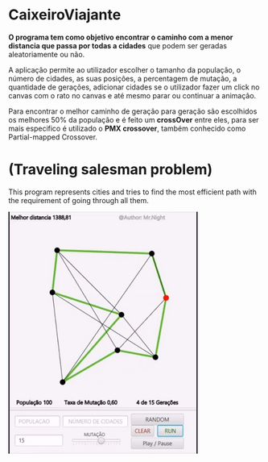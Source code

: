 # CaixeiroViajante
<b>O programa tem como objetivo encontrar o caminho com a menor distancia que passa
por todas a cidades</b> que podem ser geradas aleatoriamente ou não.<br>

A aplicação permite ao utilizador
escolher o tamanho da população, o número de cidades, as suas posições, a percentagem de
mutação, a quantidade de gerações, adicionar cidades se o utilizador fazer um click no canvas com o rato
no canvas e até mesmo parar ou continuar a animação.

Para encontrar o melhor caminho de geração para geração são escolhidos os melhores 50% da
população e é feito um <b>crossOver</b> entre eles, para ser mais especifico é utilizado o <b>PMX
crossover</b>, também conhecido como Partial-mapped Crossover.
<br>
<h1>(Traveling salesman problem)</h1>
This program represents cities and tries to find the most efficient path with the requirement of going through all them.<br>

![Alt text](https://raw.githubusercontent.com/MrNightt/CaixeiroViajante/master/Path/resources/giphy.gif)
